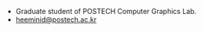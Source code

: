 - Graduate student of POSTECH Computer Graphics Lab.
- heeminid@postech.ac.kr

<!---
hmyang0727/hmyang0727 is a ✨ special ✨ repository because its `README.md` (this file) appears on your GitHub profile.
You can click the Preview link to take a look at your changes.
--->
